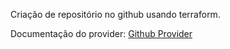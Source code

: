 Criação de repositório no github usando terraform.

Documentação do provider: [Github Provider](https://registry.terraform.io/providers/integrations/github/latest/docs)

